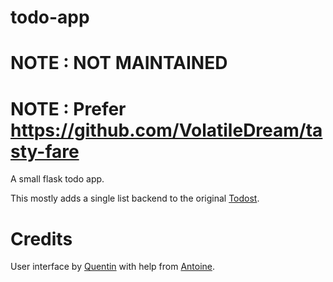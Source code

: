 # todo-app

# NOTE : NOT MAINTAINED
# NOTE : Prefer https://github.com/VolatileDream/tasty-fare

A small flask todo app.

This mostly adds a single list backend to the original [Todost](http://todost.quentincolus.com/).

# Credits

User interface by [Quentin](http://quentincolus.com) with help from [Antoine](https://www.linkedin.com/in/antoine-renault-a84b6398/).

